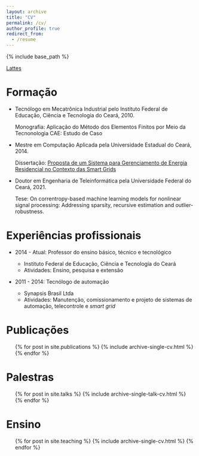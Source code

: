 ```yaml
---
layout: archive
title: "CV"
permalink: /cv/
author_profile: true
redirect_from:
  - /resume
---
```


{% include base_path %}

[Lattes](http://lattes.cnpq.br/7081973883272441)

Formação
======
* Tecnólogo em Mecatrônica Industrial pelo Instituto Federal de Educação, Ciência e Tecnologia do Ceará, 2010.
  
  Monografia: Aplicação do Método dos Elementos Finitos por Meio da Tecnonologia CAE: Estudo de Caso
  
* Mestre em Computação Aplicada pela Universidade Estadual do Ceará, 2014.
  
  Dissertação: [Proposta de um Sistema para Gerenciamento de Energia Residencial no Contexto das Smart Grids](https://href.li/?http://www.uece.br/mpcomp/index.php/arquivos/doc_view/383-?tmpl=component&format=raw)

* Doutor em Engenharia de Teleinformática pela Universidade Federal do Ceará, 2021.
  
  Tese:  On correntropy-based machine learning models for nonlinear signal processing: Addressing sparsity, recursive estimation and outlier-robustness.

Experiências profissionais
======
* 2014 - Atual: Professor do ensino básico, técnico e tecnológico
  * Instituto Federal de Educação, Ciência e Tecnologia do Ceará
  * Atividades: Ensino, pesquisa e extensão

* 2011 - 2014: Tecnólogo de automação
  * Synapsis Brasil Ltda
  * Atividades: Manutenção, comissionamento e projeto de sistemas de automação, telecontrole e *smart grid*

Publicações
======
  <ul>{% for post in site.publications %}
    {% include archive-single-cv.html %}
  {% endfor %}</ul>
  
Palestras
======
  <ul>{% for post in site.talks %}
    {% include archive-single-talk-cv.html %}
  {% endfor %}</ul>
  
Ensino
======
  <ul>{% for post in site.teaching %}
    {% include archive-single-cv.html %}
  {% endfor %}</ul>
